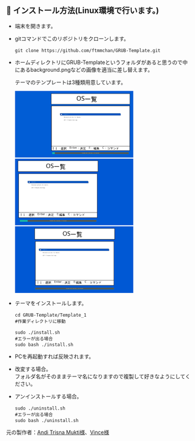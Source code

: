 
##

## :wrench: インストール方法(Linux環境で行います。)

- 端末を開きます。

- gitコマンドでこのリポジトリをクローンします。

    ```
    git clone https://github.com/ftmmchan/GRUB-Template.git
    ```

- ホームディレクトリにGRUB-Templateというフォルダがあると思うので中にあるbackground.pngなどの画像を適当に差し替えます。
    
   テーマのテンプレートは3種類用意しています。 
    
    
   <img src="Template_1.png" width=320> <img src="Template_2.png" width=320> <img src="Template_3.png" width=320>
 - テーマをインストールします。

    ```
    cd GRUB-Template/Template_1
    #作業ディレクトリに移動
    ```
    ```
    sudo ./install.sh                
    #エラーが出る場合 
    sudo bash ./install.sh
    ```

- PCを再起動すれば反映されます。
 - 改変する場合。  
   フォルダ名がそのままテーマ名になりますので複製して好きなようにしてください。

 - アンインストールする場合。

    ```
    sudo ./uninstall.sh                
    #エラーが出る場合 
    sudo bash ./uninstall.sh
    ```

元の製作者：[Andi Trisna Mukti様](https://github.com/13atm01/GRUB-Theme)、[Vince様](https://github.com/vinceliuice/grub2-themes)
